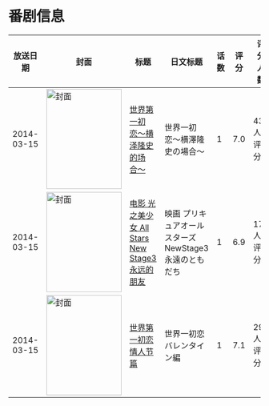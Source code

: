 # 番剧信息

|放送日期|封面|标题|日文标题|话数|评分|评分人数|
|---|---|---|---|---|---|---|
|2014-03-15|<img src="https://lain.bgm.tv/pic/cover/c/a7/8b/79419_NgvZT.jpg" alt="封面" style="width:150px;height:200px;object-fit:cover;">|[世界第一初恋〜横泽隆史的场合〜](https://bangumi.tv/subject/79419)|世界一初恋〜横澤隆史の場合〜|1|7.0|435人评分|
|2014-03-15|<img src="https://lain.bgm.tv/pic/cover/c/78/34/88715_EiaAg.jpg" alt="封面" style="width:150px;height:200px;object-fit:cover;">|[电影 光之美少女 All Stars New Stage3 永远的朋友](https://bangumi.tv/subject/88715)|映画 プリキュアオールスターズNewStage3 永遠のともだち|1|6.9|177人评分|
|2014-03-15|<img src="https://lain.bgm.tv/pic/cover/c/0d/a3/91442_J5Ldd.jpg" alt="封面" style="width:150px;height:200px;object-fit:cover;">|[世界第一初恋 情人节篇](https://bangumi.tv/subject/91442)|世界一初恋 バレンタイン編|1|7.1|296人评分|
